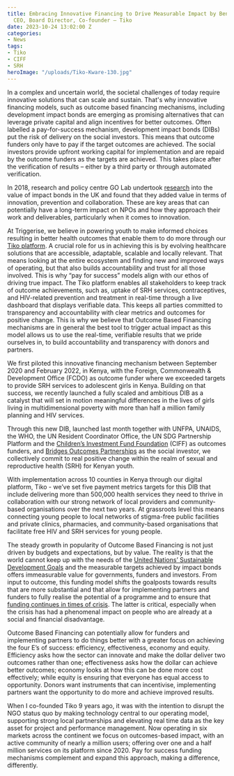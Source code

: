 ```yaml
---
title: Embracing Innovative Financing to Drive Measurable Impact by Benoit Renard,
  CEO, Board Director, Co-founder – Tiko
date: 2023-10-24 13:02:00 Z
categories:
- News
tags:
- Tiko
- CIFF
- SRH
heroImage: "/uploads/Tiko-Kware-130.jpg"
---
```


In a complex and uncertain world, the societal challenges of today require innovative solutions that can scale and sustain. That's why innovative financing models, such as outcome based financing mechanisms, including development impact bonds are emerging as promising alternatives that can leverage private capital and align incentives for better outcomes.
Often labelled a pay-for-success mechanism, development impact bonds (DIBs) put the risk of delivery on the social investors. This means that outcome funders only have to pay if the target outcomes are achieved. The social investors provide upfront working capital for implementation and are repaid by the outcome funders as the targets are achieved. This takes place after the verification of results – either by a third party or through automated verification. 

In 2018, research and policy centre GO Lab undertook [research](https://golab.bsg.ox.ac.uk/the-basics/impact-bonds/) into the value of impact bonds in the UK and found that they added value in terms of innovation, prevention and collaboration. These are key areas that can potentially have a long-term impact on NPOs and how they approach their work and deliverables, particularly when it comes to innovation. 

At Triggerise, we believe in powering youth to make informed choices resulting in better health outcomes that enable them to do more through our [Tiko platform](https://triggerise.org/). A crucial role for us in achieving this is by evolving healthcare solutions that are accessible, adaptable, scalable and locally relevant. That means looking at the entire ecosystem and finding new and improved ways of operating, but that also builds accountability and trust for all those involved. This is why “pay for success” models align with our ethos of driving true impact. The Tiko platform enables all stakeholders to keep track of outcome achievements, such as, uptake of SRH services, contraceptives, and HIV-related prevention and treatment in real-time through a live dashboard that displays verifiable data. This keeps all parties committed to transparency and accountability with clear metrics and outcomes for positive change. This is why we believe that Outcome Based Financing mechanisms are in general the best tool to trigger actual impact as this model allows us to use the real-time, verifiable results that we pride ourselves in, to build accountability and transparency with donors and partners.

We first piloted this innovative financing mechanism between September 2020 and February 2022, in Kenya, with the Foreign, Commonwealth & Development Office (FCDO) as outcome funder where we exceeded targets to provide SRH services to adolescent girls in Kenya. Building on that success, we recently launched a fully scaled and ambitious DIB as a catalyst that will set in motion meaningful differences in the lives of girls living in multidimensional poverty with more than half a million family planning and HIV services. 

Through this new DIB, launched last month together with UNFPA, UNAIDS, the WHO, the UN Resident Coordinator Office, the UN SDG Partnership Platform and the [Children’s Investment Fund Foundation](http://ciff.org) (CIFF) as outcomes funders, and [Bridges Outcomes Partnerships](https://www.bridgesoutcomespartnerships.org/) as the social investor, we collectively commit to real positive change within the realm of sexual and reproductive health (SRH) for Kenyan youth.

With implementation across 10 counties in Kenya through our digital platform, Tiko - we’ve set five payment metrics targets for this DIB that include delivering more than 500,000 health services they need to thrive in collaboration with our strong network of local providers and community-based organisations over the next two years. At grassroots level this means connecting young people to local networks of stigma-free public facilities and private clinics, pharmacies, and community-based organisations that facilitate free HIV and SRH services for young people. 

The steady growth in popularity of Outcome Based Financing is not just driven by budgets and expectations, but by value. The reality is that the world cannot keep up with the needs of the [United Nations’ Sustainable Development Goals](https://sdgs.un.org/goals) and the measurable targets achieved by impact bonds offers immeasurable value for governments, funders and investors. From input to outcome, this funding model shifts the goalposts towards results that are more substantial and that allow for implementing partners and funders to fully realise the potential of a programme and to ensure that [funding continues in times of crisis](https://www.devex.com/news/sponsored/opinion-why-development-impact-bonds-could-become-a-lot-more-important-99205). The latter is critical, especially when the crisis has had a phenomenal impact on people who are already at a social and financial disadvantage. 

Outcome Based Financing can potentially allow for funders and implementing partners to do things better with a greater focus on achieving the four E’s of success: efficiency, effectiveness, economy and equity. Efficiency asks how the sector can innovate and make the dollar deliver two outcomes rather than one; effectiveness asks how the dollar can achieve better outcomes; economy looks at how this can be done more cost effectively; while equity is ensuring that everyone has equal access to opportunity. Donors want instruments that can incentivise, implementing partners want the opportunity to do more and achieve improved results.
  
When I co-founded Tiko 9 years ago, it was with the intention to disrupt the NGO status quo by making technology central to our operating model, supporting strong local partnerships and elevating real time data as the key asset for project and performance management. Now operating in six markets across the continent we focus on outcomes-based impact, with an active community of nearly a million users; offering over one and a half million services on its platform since 2020. Pay for success funding mechanisms complement and expand this approach, making a difference, differently.